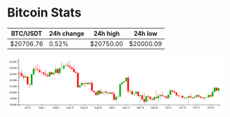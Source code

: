 # Bitcoin Stats

BTC/USDT|24h change|24h high|24h low|
|---|---|---|---|
|$20706.76|0.52%|$20750.00|$20000.09|

<img src="./chart.svg">
